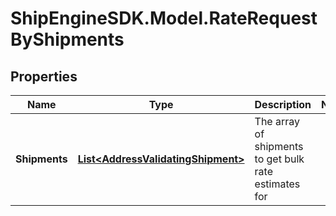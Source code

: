 # ShipEngineSDK.Model.RateRequestByShipments

## Properties

Name | Type | Description | Notes
------------ | ------------- | ------------- | -------------
**Shipments** | [**List&lt;AddressValidatingShipment&gt;**](AddressValidatingShipment.md) | The array of shipments to get bulk rate estimates for | 

